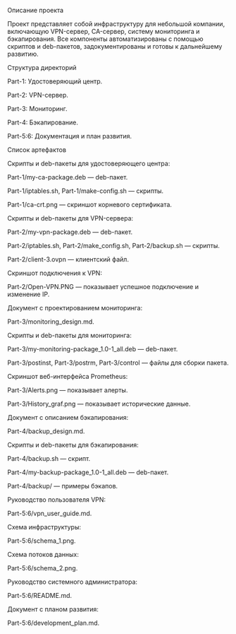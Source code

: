 Описание проекта

Проект представляет собой инфраструктуру для небольшой компании, включающую VPN-сервер, CA-сервер, систему мониторинга и бэкапирования. Все компоненты автоматизированы с помощью скриптов и deb-пакетов, задокументированы и готовы к дальнейшему развитию.

Структура директорий


Part-1: Удостоверяющий центр.


Part-2: VPN-сервер.


Part-3: Мониторинг.


Part-4: Бэкапирование.


Part-5:6: Документация и план развития.

Список артефактов

Скрипты и deb-пакеты для удостоверяющего центра:

Part-1/my-ca-package.deb — deb-пакет.

Part-1/iptables.sh, Part-1/make-config.sh — скрипты.

Part-1/ca-crt.png — скриншот корневого сертификата.


Скрипты и deb-пакеты для VPN-сервера:

Part-2/my-vpn-package.deb — deb-пакет.

Part-2/iptables.sh, Part-2/make_config.sh, Part-2/backup.sh — скрипты.

Part-2/client-3.ovpn — клиентский файл.

Скриншот подключения к VPN:

Part-2/Open-VPN.PNG — показывает успешное подключение и изменение IP.



Документ с проектированием мониторинга:

Part-3/monitoring_design.md.

Скрипты и deb-пакеты для мониторинга:

Part-3/my-monitoring-package_1.0-1_all.deb — deb-пакет.

Part-3/postinst, Part-3/postrm, Part-3/control — файлы для сборки пакета.

Скриншот веб-интерфейса Prometheus:

Part-3/Alerts.png — показывает алерты.

Part-3/History_graf.png — показывает исторические данные.



Документ с описанием бэкапирования:

Part-4/backup_design.md.

Скрипты и deb-пакеты для бэкапирования:

Part-4/backup.sh — скрипт.

Part-4/my-backup-package_1.0-1_all.deb — deb-пакет.

Part-4/backup/ — примеры бэкапов.



Руководство пользователя VPN:

Part-5:6/vpn_user_guide.md.

Схема инфраструктуры:

Part-5:6/schema_1.png.

Схема потоков данных:

Part-5:6/schema_2.png.

Руководство системного администратора:

Part-5:6/README.md.

Документ с планом развития:

Part-5:6/development_plan.md.
